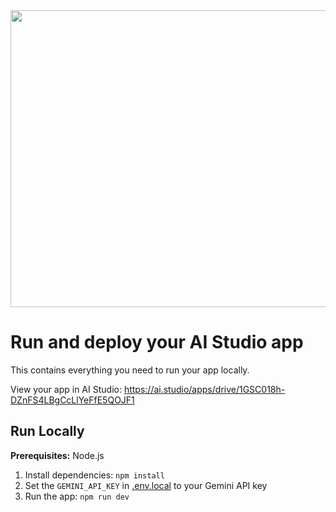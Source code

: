 <div align="center">
<img width="1200" height="475" alt="GHBanner" src="[https://github.com/user-attachments/assets/0aa67016-6eaf-458a-adb2-6e31a0763ed6](https://yt3.ggpht.com/j1fJCUu4PGnqcUnUVqYd-0bZuu1feRm9AYkjeX1RMZWSLV64vgvQqyrRcBV0THaILCGji_MAz5_2=s1536-rw-nd-v1)" />
</div>

# Run and deploy your AI Studio app

This contains everything you need to run your app locally.

View your app in AI Studio: https://ai.studio/apps/drive/1GSC018h-DZnFS4LBgCcLlYeFfE5QOJF1

## Run Locally

**Prerequisites:**  Node.js


1. Install dependencies:
   `npm install`
2. Set the `GEMINI_API_KEY` in [.env.local](.env.local) to your Gemini API key
3. Run the app:
   `npm run dev`
